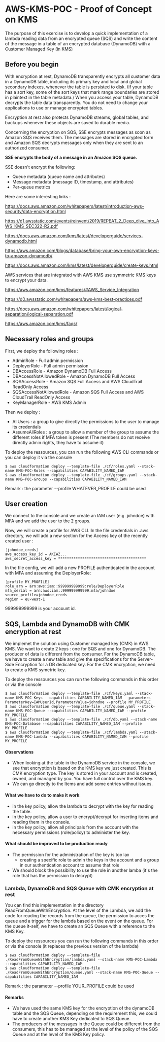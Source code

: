 # AWS-KMS-POC - Proof of Concept on KMS

The purpose of this exercise is to develop a quick implementation of a lambda reading data from an encrypted queue (SQS) and write the content of the message in a table of an encrypted database (DynamoDB) with a Customer Managed Key (in KMS)

## Before you begin

With encryption at rest, DynamoDB transparently encrypts all customer data in a DynamoDB table, including its primary key and local and global secondary indexes, whenever the table is persisted to disk. (If your table has a sort key, some of the sort keys that mark range boundaries are stored in plaintext in the table metadata.) When you access your table, DynamoDB decrypts the table data transparently. You do not need to change your applications to use or manage encrypted tables.

Encryption at rest also protects DynamoDB streams, global tables, and backups whenever these objects are saved to durable media.

Concerning the encryption on SQS, SSE encrypts messages as soon as Amazon SQS receives them. The messages are stored in encrypted form and Amazon SQS decrypts messages only when they are sent to an authorized consumer.

**SSE encrypts the body of a message in an Amazon SQS queue.**

SSE doesn't encrypt the following:
* Queue metadata (queue name and attributes)
* Message metadata (message ID, timestamp, and attributes)
* Per-queue metrics

Here are some interesting links :

https://docs.aws.amazon.com/whitepapers/latest/introduction-aws-security/data-encryption.html

https://d1.awsstatic.com/events/reinvent/2019/REPEAT_2_Deep_dive_into_AWS_KMS_SEC322-R2.pdf

https://docs.aws.amazon.com/kms/latest/developerguide/services-dynamodb.html

https://aws.amazon.com/blogs/database/bring-your-own-encryption-keys-to-amazon-dynamodb/

https://docs.aws.amazon.com/kms/latest/developerguide/create-keys.html

AWS services that are integrated with AWS KMS use symmetric KMS keys to encrypt your data.

https://aws.amazon.com/kms/features/#AWS_Service_Integration

https://d0.awsstatic.com/whitepapers/aws-kms-best-practices.pdf

https://docs.aws.amazon.com/whitepapers/latest/logical-separation/logical-separation.pdf

https://aws.amazon.com/kms/faqs/


## Necessary roles and groups

First, we deploy the following roles :
* AdminRole - Full admin permission
* DeployerRole - Full admin permission
* DBAccessRole - Amazon DynamoDB Full Access
* DBAccessNotAllowedRole - Amazon DynamoDB Full Access
* SQSAccessRole - Amazon SQS Full Access and AWS CloudTrail ReadOnly Access
* SQSAccessNotAllowedRole - Amazon SQS Full Access and AWS CloudTrail ReadOnly Access
* KeyManagerRole - AWS KMS Admin 

Then we deploy :
* AllUsers : a group to give directly the permissions to the user to manage its credentials
* AssumeAllRoles : a group to allow a member of the group to assume the different roles if MFA token is present (The members do not receive directly admin rights, they have to assume it)

To deploy the ressources, you can run the following AWS CLI commands or you can deploy it via the console
```
$ aws cloudformation deploy --template-file ./cf/roles.yaml --stack-name KMS-POC-Roles --capabilities CAPABILITY_NAMED_IAM
$ aws cloudformation deploy --template-file ./cf/groups.yaml --stack-name KMS-POC-Groups --capabilities CAPABILITY_NAMED_IAM
```
Remark : the parameter --profile WHATEVER_PROFILE could be used

## User creation

We connect to the console and we create an IAM user (e.g. johndoe) with MFA and we add the user to the 2 groups.

Now, we will create a profile for AWS CLI.
In the file credentials in .aws directory, we will add a new section for the Access key of the recently created user :
```
[johndoe_creds]
aws_access_key_id = AKIAZ...
aws_secret_access_key = ****************************************
```
In the file config, we will add a new PROFILE authenticated in the account with MFA and assuming the DeployerRole:
```
[profile MY_PROFILE]
role_arn = arn:aws:iam::999999999999:role/DeployerRole
mfa_serial = arn:aws:iam::999999999999:mfa/johndoe
source_profile=johndoe_creds
region = eu-west-1
```
999999999999 is your account id.

## SQS, Lambda and DynamoDB with CMK encryption at rest

We implemet the solution using Customer managed key (CMK) in AWS KMS.
We want to create 2 keys : one for SQS and one for DynamoDB. The producer of data is different from the consumer.
For the DynamoDB table, we have to create a new table and give the specifications for the Server-Side Encryption for a DB dedicated key.
For the CMK encryption, we need to create a KMS symetric key.

To deploy the ressources you can run the following commands in this order or via the console
```
$ aws cloudformation deploy --template-file ./cf/keys.yaml --stack-name KMS-POC-Keys --capabilities CAPABILITY_NAMED_IAM --parameters ParameterKey=IAMUserId,ParameterValue=johndoe --profile MY_PROFILE
$ aws cloudformation deploy --template-file ./cf/queue.yaml --stack-name KMS-POC-Queue --capabilities CAPABILITY_NAMED_IAM --profile MY_PROFILE
$ aws cloudformation deploy --template-file ./cf/db.yaml --stack-name KMS-POC-Database --capabilities CAPABILITY_NAMED_IAM --profile MY_PROFILE
$ aws cloudformation deploy --template-file ./cf/lambda.yaml --stack-name KMS-POC-Lambda --capabilities CAPABILITY_NAMED_IAM --profile MY_PROFILE
```

#### Observations
- When looking at the table in the DynamoDB service in the console,
we see that encryption is based on the KMS key we just created.
This is CMK encryption type. The key is stored in your account and is created, owned, and managed by you. You have full control over the KMS key.
- We can go directly to the Items and add some entries without issues.

#### What we have to do to make it work
- in the key policy, allow the lambda to decrypt with the key for reading the table.
- in the key policy, allow a user to encrypt/decrypt for inserting items and reading them in the console.
- in the key policy, allow all principals from the account with the necessary permissions (role/policy) to administer the key.

#### What should be improved to be production ready
- The permission for the administration of the key is too lax
    - creating a specific role to admin the keys in the account and a group in our authentication account to assume that role
- We should block the possibility to use the role in another lamba (it's the role that has the permission to decrypt)

### Lambda, DynamoDB and SQS Queue with CMK encryption at rest

You can find this implementation in the directory ReadFromQueueWithEncryption.
At the level of the Lambda, we add the code for reading the records from the queue, the permission to acces the queue and a trigger for the lambda based on the event on the queue.
For the queue it-self, we have to create an SQS Queue with a reference to the KMS Key.

To deploy the ressources you can run the following commands in this order or via the console (it replaces the previous version of the lambda)
```
$ aws cloudformation deploy --template-file ./ReadFromQueueWithEncryption/lambda.yaml --stack-name KMS-POC-Lambda --capabilities CAPABILITY_NAMED_IAM
$ aws cloudformation deploy --template-file ./ReadFromQueueWithEncryption/queue.yaml --stack-name KMS-POC-Queue --capabilities CAPABILITY_NAMED_IAM
```
Remark : the parameter --profile YOUR_PROFILE could be used

#### Remarks
- We have used the same KMS key for the encryption of the dynamoDB table and the SQS Queue, depending on the requirement this, we could have to create another KMS Key dedicated to SQS Queue.
- The producers of the messages in the Queue could be different from the consumers, this has to be managed at the level of the policy of the SQS Queue and at the level of the KMS Key policy.